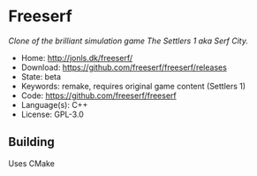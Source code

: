 # Freeserf

_Clone of the brilliant simulation game The Settlers 1 aka Serf City._

- Home: http://jonls.dk/freeserf/
- Download: https://github.com/freeserf/freeserf/releases
- State: beta
- Keywords: remake, requires original game content (Settlers 1)
- Code: https://github.com/freeserf/freeserf
- Language(s): C++
- License: GPL-3.0

## Building

Uses CMake
